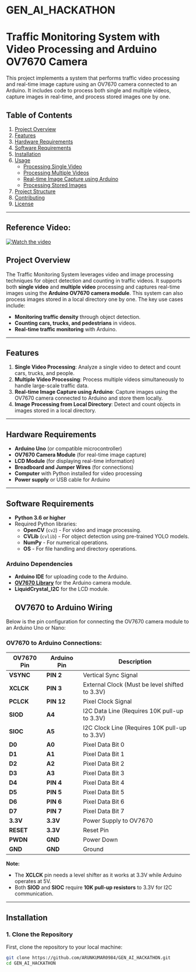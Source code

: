 # GEN_AI_HACKATHON

# Traffic Monitoring System with Video Processing and Arduino OV7670 Camera

This project implements a system that performs traffic video processing and real-time image capture using an OV7670 camera connected to an Arduino. It includes code to process both single and multiple videos, capture images in real-time, and process stored images one by one.

## Table of Contents
1. [Project Overview](#project-overview)
2. [Features](#features)
3. [Hardware Requirements](#hardware-requirements)
4. [Software Requirements](#software-requirements)
5. [Installation](#installation)
6. [Usage](#usage)
    - [Processing Single Video](#processing-single-video)
    - [Processing Multiple Videos](#processing-multiple-videos)
    - [Real-time Image Capture using Arduino](#real-time-image-capture-using-arduino)
    - [Processing Stored Images](#processing-stored-images)
7. [Project Structure](#project-structure)
8. [Contributing](#contributing)
9. [License](#license)

---

## Reference Video:


[![Watch the video](http://img.youtube.com/vi/pMCuFGMMPS0/0.jpg)](http://www.youtube.com/watch?v=pMCuFGMMPS0)


## Project Overview

The Traffic Monitoring System leverages video and image processing techniques for object detection and counting in traffic videos. It supports both **single video** and **multiple video** processing and captures real-time images using the **Arduino OV7670 camera module**. This system can also process images stored in a local directory one by one. The key use cases include:
- **Monitoring traffic density** through object detection.
- **Counting cars, trucks, and pedestrians** in videos.
- **Real-time traffic monitoring** with Arduino.

---

## Features

1. **Single Video Processing**: Analyze a single video to detect and count cars, trucks, and people.
2. **Multiple Video Processing**: Process multiple videos simultaneously to handle large-scale traffic data.
3. **Real-time Image Capture using Arduino**: Capture images using the OV7670 camera connected to Arduino and store them locally.
4. **Image Processing from Local Directory**: Detect and count objects in images stored in a local directory.

---

## Hardware Requirements

- **Arduino Uno** (or compatible microcontroller)
- **OV7670 Camera Module** (for real-time image capture)
- **LCD Module** (for displaying real-time information)
- **Breadboard and Jumper Wires** (for connections)
- **Computer** with Python installed for video processing
- **Power supply** or USB cable for Arduino

---

## Software Requirements

- **Python 3.6 or higher**
- Required Python libraries:
  - **OpenCV** (`cv2`) - For video and image processing.
  - **CVLib** (`cvlib`) - For object detection using pre-trained YOLO models.
  - **NumPy** - For numerical operations.
  - **OS** - For file handling and directory operations.

### Arduino Dependencies

- **Arduino IDE** for uploading code to the Arduino.
- **[OV7670 Library](https://github.com/indrekluuk/LiveOV7670)** for the Arduino camera module.
- **LiquidCrystal_I2C** for the LCD module.
  ## OV7670 to Arduino Wiring

Below is the pin configuration for connecting the OV7670 camera module to an Arduino Uno or Nano:

### OV7670 to Arduino Connections:

| **OV7670 Pin** | **Arduino Pin**  | **Description**                                   |
|----------------|------------------|---------------------------------------------------|
| **VSYNC**      | **PIN 2**         | Vertical Sync Signal                              |
| **XCLCK**      | **PIN 3**         | External Clock (Must be level shifted to 3.3V)    |
| **PCLCK**      | **PIN 12**        | Pixel Clock Signal                                |
| **SIOD**       | **A4**            | I2C Data Line (Requires 10K pull-up to 3.3V)      |
| **SIOC**       | **A5**            | I2C Clock Line (Requires 10K pull-up to 3.3V)     |
| **D0**         | **A0**            | Pixel Data Bit 0                                  |
| **D1**         | **A1**            | Pixel Data Bit 1                                  |
| **D2**         | **A2**            | Pixel Data Bit 2                                  |
| **D3**         | **A3**            | Pixel Data Bit 3                                  |
| **D4**         | **PIN 4**         | Pixel Data Bit 4                                  |
| **D5**         | **PIN 5**         | Pixel Data Bit 5                                  |
| **D6**         | **PIN 6**         | Pixel Data Bit 6                                  |
| **D7**         | **PIN 7**         | Pixel Data Bit 7                                  |
| **3.3V**       | **3.3V**          | Power Supply to OV7670                            |
| **RESET**      | **3.3V**          | Reset Pin                                         |
| **PWDN**       | **GND**           | Power Down                                        |
| **GND**        | **GND**           | Ground                                            |

**Note:**
- The **XCLCK** pin needs a level shifter as it works at 3.3V while Arduino operates at 5V.
- Both **SIOD** and **SIOC** require **10K pull-up resistors** to 3.3V for I2C communication.


---

## Installation


### 1. Clone the Repository

First, clone the repository to your local machine:

```bash
git clone https://github.com/ARUNKUMAR0984/GEN_AI_HACKATHON.git
cd GEN_AI_HACKATHON

